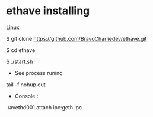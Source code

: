 # ethave installing 

Linux 

$ git clone https://github.com/BravoCharliedev/ethave.git 

$ cd ethave 

$ ./start.sh

- See process runing 

tail -f nohup.out 


- Console : 

 ./avethd001 attach ipc:geth.ipc 
 
 
 
